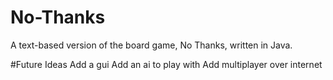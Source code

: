 # No-Thanks
A text-based version of the board game, No Thanks, written in Java.


#Future Ideas
Add a gui
Add an ai to play with
Add multiplayer over internet
